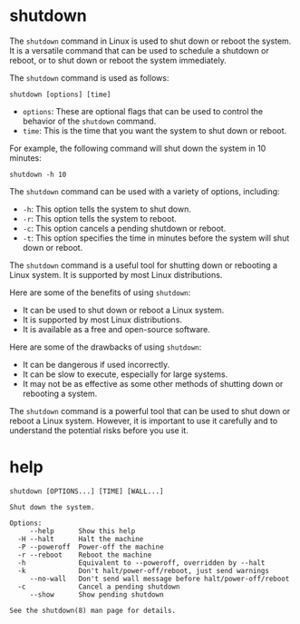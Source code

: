 # shutdown

The `shutdown` command in Linux is used to shut down or reboot the system. It is a versatile command that can be used to schedule a shutdown or reboot, or to shut down or reboot the system immediately.

The `shutdown` command is used as follows:

```
shutdown [options] [time]
```

* `options`: These are optional flags that can be used to control the behavior of the `shutdown` command.
* `time`: This is the time that you want the system to shut down or reboot.

For example, the following command will shut down the system in 10 minutes:

```
shutdown -h 10
```

The `shutdown` command can be used with a variety of options, including:

* `-h`: This option tells the system to shut down.
* `-r`: This option tells the system to reboot.
* `-c`: This option cancels a pending shutdown or reboot.
* `-t`: This option specifies the time in minutes before the system will shut down or reboot.

The `shutdown` command is a useful tool for shutting down or rebooting a Linux system. It is supported by most Linux distributions.

Here are some of the benefits of using `shutdown`:

* It can be used to shut down or reboot a Linux system.
* It is supported by most Linux distributions.
* It is available as a free and open-source software.

Here are some of the drawbacks of using `shutdown`:

* It can be dangerous if used incorrectly.
* It can be slow to execute, especially for large systems.
* It may not be as effective as some other methods of shutting down or rebooting a system.

The `shutdown` command is a powerful tool that can be used to shut down or reboot a Linux system. However, it is important to use it carefully and to understand the potential risks before you use it.



# help 
 
```
shutdown [OPTIONS...] [TIME] [WALL...]

Shut down the system.

Options:
     --help      Show this help
  -H --halt      Halt the machine
  -P --poweroff  Power-off the machine
  -r --reboot    Reboot the machine
  -h             Equivalent to --poweroff, overridden by --halt
  -k             Don't halt/power-off/reboot, just send warnings
     --no-wall   Don't send wall message before halt/power-off/reboot
  -c             Cancel a pending shutdown
     --show      Show pending shutdown

See the shutdown(8) man page for details.
```
